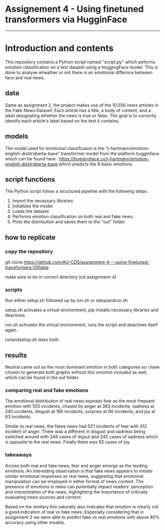 # Assignement 4  -  Using finetuned transformers via HugginFace

---
# Introduction and contents
This repository contains a Python script named "script.py" which peforms emotion classification on a text dataset using a HuggingFace model. This is done to analyse wheather or not there is an emotional differnce between face and real news.

## data
Same as assignment 2, the project makes use of the 10,556 news articles in the Fake News Dataset. Each article has a title, a body of content, and a label designating whether the news is true or false. The goal is to correctly identify each article's label based on the text it contains.

## models 

The model used for emotional classificaion is the "j-hartmann/emotion-english-distilroberta-base" transformer model from the platform hugginface which can be found here : https://huggingface.co/j-hartmann/emotion-english-distilroberta-base which predicts the 6 basic emotions. 

## script functions
The Python script follow a structured pipeline with the following steps:

1. Import the necessary libraries
2. Initializes the model 
3. Loads the dataset
4. Performs emotion classification on both real and fake news.
5. Plots the distribution and saves them to the "out" folder.


## how to replicate
### copy the repository 
git clone https://github.com/AU-CDS/assignment-4---using-finetuned-transformers-Olihaha

make sure to be in correct directory
(cd assignment-4)

### scripts
Run either setup.sh followed up by run.sh or setupandrun.sh

setup.sh activates a virtual environment, pip installs necessary libraries and deactives.

run.sh activates the virtual environment, runs the script and deactives itself again.

runandsetup.sh does both.

## results
Neutral came out as the most dominant emotion in both categories so i have chosen to generate both graphs without this emotion included as well, which can be found in the out folder.

### comparing real and fake emotions
The emotional distribution of real news exposes fear as the most frequent emotion with 555 incidents, chased by anger at 383 incidents, sadness at 245 incidents, disgust at 186 incidents, surprise at 90 incidents, and joy at 63 incidents.

Similar to real news, the fakes news had 521 incidents of fear with 412 incident of anger. There was a different in disgust and sadness being switched around with 248 cases of digsut and 242 cases of sadness which is opposite to the real news. Finally there was 92 cases of joy.

### takeaways
Across both real and fake news, fear and anger emerge as the leading emotions. An interesting observation is that fake news appears to initiate similar emotional responses as real news, suggesting that emotional manipulation can be employed in either format of news content. The presence of emotions in news can potentially impact readers' perception and interpretation of the news, highlighting the importance of critically evaluating news sources and content.

Based on the similary this naturally also indicates that emotion is clearly not a good indication of real vs fake news.
Especially considering that in assignment 2 we were able to predict fake vs real emotions with above 80% accuracy using other models.